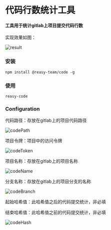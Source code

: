 # 代码行数统计工具

#### 工具用于统计gitlab上项目提交代码行数



实现效果如图：

![result](https://github.com/reasyTeam/reasy-code/blob/master/assets/result.png)



### 安装

```
npm install @reasy-team/code -g
```



### 使用

```
reasy-code
```



### Configuration

代码路径：存放在gitlab上的项目代码路径

![codePath](https://github.com/reasyTeam/reasy-code/blob/master/assets/codePath.png)



项目令牌：项目中的访问令牌

![codeToken](https://github.com/reasyTeam/reasy-code/blob/master/assets/codeToken.png)



项目名称：存放在gitlab上的项目名称

![codeName](https://github.com/reasyTeam/reasy-code/blob/master/assets/codeName.png)



分支名称：存放在gitlab上的项目分支的名称

![codeBranch](https://github.com/reasyTeam/reasy-code/blob/master/assets/codeBranch.png)



起始哈希值：此哈希值之后的代码提交统计，非必填

结束哈希值：此哈希值之前的代码提交统计，非必填

![codeHash](https://github.com/reasyTeam/reasy-code/blob/master/assets/codeHash.png)

